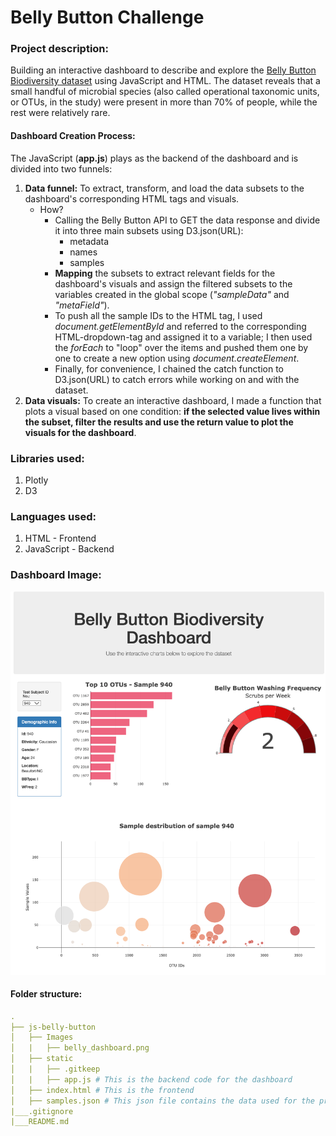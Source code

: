 # Belly Button Challenge
### Project description:
Building an interactive dashboard to describe and explore the [Belly Button Biodiversity dataset](http://robdunnlab.com/projects/belly-button-biodiversity/) using JavaScript and HTML. The dataset reveals that a small handful of microbial species (also called operational taxonomic units, or OTUs, in the study) were present in more than 70% of people, while the rest were relatively rare.

#### Dashboard Creation Process:
The JavaScript (**app.js**) plays as the backend of the dashboard and is divided into two funnels: 
1. **Data funnel:** To extract, transform, and load the data subsets to the dashboard's corresponding HTML tags and visuals. 
    * How? 
        * Calling the Belly Button API to GET the data response and divide it into three main subsets using D3.json(URL):
            * metadata
            * names
            * samples
        * **Mapping** the subsets to extract relevant fields for the dashboard's visuals and assign the filtered subsets to the variables created in the global scope (_"sampleData"_ and _"metaField"_). 
        * To push all the sample IDs to the HTML tag, I used _document.getElementById_ and referred to the corresponding HTML-dropdown-tag and assigned it to a variable; I then used the _forEach_ to "loop" over the items and pushed them one by one to create a new option using _document.createElement_. 
        * Finally, for convenience, I chained the catch function to D3.json(URL) to catch errors while working on and with the dataset.
2. **Data visuals:** To create an interactive dashboard, I made a function that plots a visual based on one condition: **if the selected value lives within the subset, filter the results and use the return value to plot the visuals for the dashboard**. 

### Libraries used: 
1. Plotly
2. D3

### Languages used: 
1. HTML - Frontend
2. JavaScript - Backend

### Dashboard Image:
![belly-dashboard](https://github.com/Kokolipa/belly-button-challenge/blob/bb_main/Images/belly_dashboard.png)

#### Folder structure:
``` yml
.
├── js-belly-button
│   ├── Images 
│   |   ├── belly_dashboard.png
│   ├── static    
│   |   ├── .gitkeep
│   |   ├── app.js # This is the backend code for the dashboard
│   ├── index.html # This is the frontend
│   ├── samples.json # This json file contains the data used for the project                              
|___.gitignore               
|___README.md
``` 


